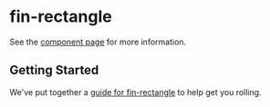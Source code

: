 fin-rectangle
================

See the [component page](http://stevewirts.github.io/stevewirts/fin-rectangle) for more information.

## Getting Started

We've put together a [guide for fin-rectangle](http://www.polymer-project.org/docs/start/reusableelements.html) to help get you rolling.
